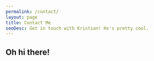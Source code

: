```yaml
---
permalink: /contact/
layout: page
title: Contact Me
seoDesc: Get in touch with Kristian! Hs's pretty cool.
---
```


## Oh hi there!
